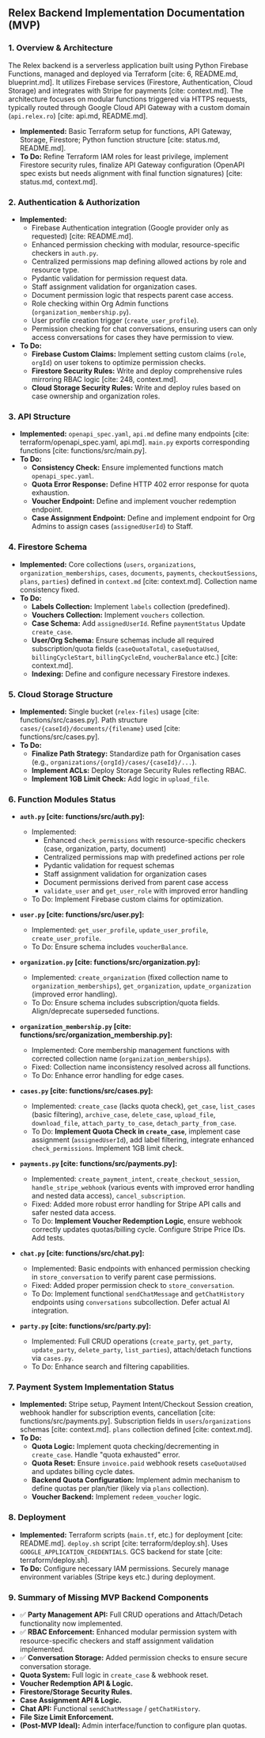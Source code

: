 ## Relex Backend Implementation Documentation (MVP)

### 1. Overview & Architecture

The Relex backend is a serverless application built using Python Firebase Functions, managed and deployed via Terraform [cite: 6, README.md, blueprint.md]. It utilizes Firebase services (Firestore, Authentication, Cloud Storage) and integrates with Stripe for payments [cite: context.md]. The architecture focuses on modular functions triggered via HTTPS requests, typically routed through Google Cloud API Gateway with a custom domain (`api.relex.ro`) [cite: api.md, README.md].

* **Implemented:** Basic Terraform setup for functions, API Gateway, Storage, Firestore; Python function structure [cite: status.md, README.md].
* **To Do:** Refine Terraform IAM roles for least privilege, implement Firestore security rules, finalize API Gateway configuration (OpenAPI spec exists but needs alignment with final function signatures) [cite: status.md, context.md].

### 2. Authentication & Authorization

* **Implemented:**
    * Firebase Authentication integration (Google provider only as requested) [cite: README.md].
    * Enhanced permission checking with modular, resource-specific checkers in `auth.py`.
    * Centralized permissions map defining allowed actions by role and resource type.
    * Pydantic validation for permission request data.
    * Staff assignment validation for organization cases.
    * Document permission logic that respects parent case access.
    * Role checking within Org Admin functions (`organization_membership.py`).
    * User profile creation trigger (`create_user_profile`).
    * Permission checking for chat conversations, ensuring users can only access conversations for cases they have permission to view.
* **To Do:**
    * **Firebase Custom Claims:** Implement setting custom claims (`role`, `orgId`) on user tokens to optimize permission checks.
    * **Firestore Security Rules:** Write and deploy comprehensive rules mirroring RBAC logic [cite: 248, context.md].
    * **Cloud Storage Security Rules:** Write and deploy rules based on case ownership and organization roles.

### 3. API Structure

* **Implemented:** `openapi_spec.yaml`, `api.md` define many endpoints [cite: terraform/openapi_spec.yaml, api.md]. `main.py` exports corresponding functions [cite: functions/src/main.py].
* **To Do:**
    * **Consistency Check:** Ensure implemented functions match `openapi_spec.yaml`.
    * **Quota Error Response:** Define HTTP 402 error response for quota exhaustion.
    * **Voucher Endpoint:** Define and implement voucher redemption endpoint.
    * **Case Assignment Endpoint:** Define and implement endpoint for Org Admins to assign cases (`assignedUserId`) to Staff.

### 4. Firestore Schema

* **Implemented:** Core collections (`users`, `organizations`, `organization_memberships`, `cases`, `documents`, `payments`, `checkoutSessions`, `plans`, `parties`) defined in `context.md` [cite: context.md]. Collection name consistency fixed.
* **To Do:**
    * **Labels Collection:** Implement `labels` collection (predefined).
    * **Vouchers Collection:** Implement `vouchers` collection.
    * **Case Schema:** Add `assignedUserId`. Refine `paymentStatus` Update `create_case`.
    * **User/Org Schema:** Ensure schemas include all required subscription/quota fields (`caseQuotaTotal`, `caseQuotaUsed`, `billingCycleStart`, `billingCycleEnd`, `voucherBalance` etc.) [cite: context.md].
    * **Indexing:** Define and configure necessary Firestore indexes.

### 5. Cloud Storage Structure

* **Implemented:** Single bucket (`relex-files`) usage [cite: functions/src/cases.py]. Path structure `cases/{caseId}/documents/{filename}` used [cite: functions/src/cases.py].
* **To Do:**
    * **Finalize Path Strategy:** Standardize path for Organisation cases (e.g., `organizations/{orgId}/cases/{caseId}/...`).
    * **Implement ACLs:** Deploy Storage Security Rules reflecting RBAC.
    * **Implement 1GB Limit Check:** Add logic in `upload_file`.

### 6. Function Modules Status

* **`auth.py` [cite: functions/src/auth.py]:**
    * Implemented: 
        * Enhanced `check_permissions` with resource-specific checkers (case, organization, party, document)
        * Centralized permissions map with predefined actions per role
        * Pydantic validation for request schemas
        * Staff assignment validation for organization cases
        * Document permissions derived from parent case access
        * `validate_user` and `get_user_role` with improved error handling
    * To Do: Implement Firebase custom claims for optimization.

* **`user.py` [cite: functions/src/user.py]:**
    * Implemented: `get_user_profile`, `update_user_profile`, `create_user_profile`.
    * To Do: Ensure schema includes `voucherBalance`.
    
* **`organization.py` [cite: functions/src/organization.py]:**
    * Implemented: `create_organization` (fixed collection name to `organization_memberships`), `get_organization`, `update_organization` (improved error handling).
    * To Do: Ensure schema includes subscription/quota fields. Align/deprecate superseded functions.
    
* **`organization_membership.py` [cite: functions/src/organization_membership.py]:**
    * Implemented: Core membership management functions with corrected collection name (`organization_memberships`).
    * Fixed: Collection name inconsistency resolved across all functions.
    * To Do: Enhance error handling for edge cases.
    
* **`cases.py` [cite: functions/src/cases.py]:**
    * Implemented: `create_case` (lacks quota check), `get_case`, `list_cases` (basic filtering), `archive_case`, `delete_case`, `upload_file`, `download_file`, `attach_party_to_case`, `detach_party_from_case`.
    * To Do: **Implement Quota Check in `create_case`**, implement case assignment (`assignedUserId`), add label filtering, integrate enhanced `check_permissions`. Implement 1GB limit check.
    
* **`payments.py` [cite: functions/src/payments.py]:**
    * Implemented: `create_payment_intent`, `create_checkout_session`, `handle_stripe_webhook` (various events with improved error handling and nested data access), `cancel_subscription`.
    * Fixed: Added more robust error handling for Stripe API calls and safer nested data access.
    * To Do: **Implement Voucher Redemption Logic**, ensure webhook correctly updates quotas/billing cycle. Configure Stripe Price IDs. Add tests.
    
* **`chat.py` [cite: functions/src/chat.py]:**
    * Implemented: Basic endpoints with enhanced permission checking in `store_conversation` to verify parent case permissions.
    * Fixed: Added proper permission check to `store_conversation`.
    * To Do: Implement functional `sendChatMessage` and `getChatHistory` endpoints using `conversations` subcollection. Defer actual AI integration.
    
* **`party.py` [cite: functions/src/party.py]:**
    * Implemented: Full CRUD operations (`create_party`, `get_party`, `update_party`, `delete_party`, `list_parties`), attach/detach functions via `cases.py`.
    * To Do: Enhance search and filtering capabilities.

### 7. Payment System Implementation Status

* **Implemented:** Stripe setup, Payment Intent/Checkout Session creation, webhook handler for subscription events, cancellation [cite: functions/src/payments.py]. Subscription fields in `users`/`organizations` schemas [cite: context.md]. `plans` collection defined [cite: context.md].
* **To Do:**
    * **Quota Logic:** Implement quota checking/decrementing in `create_case`. Handle "quota exhausted" error.
    * **Quota Reset:** Ensure `invoice.paid` webhook resets `caseQuotaUsed` and updates billing cycle dates.
    * **Backend Quota Configuration:** Implement admin mechanism to define quotas per plan/tier (likely via `plans` collection).
    * **Voucher Backend:** Implement `redeem_voucher` logic.

### 8. Deployment

* **Implemented:** Terraform scripts (`main.tf`, etc.) for deployment [cite: README.md]. `deploy.sh` script [cite: terraform/deploy.sh]. Uses `GOOGLE_APPLICATION_CREDENTIALS`. GCS backend for state [cite: terraform/deploy.sh].
* **To Do:** Configure necessary IAM permissions. Securely manage environment variables (Stripe keys etc.) during deployment.

### 9. Summary of Missing MVP Backend Components

* ✅ **Party Management API:** Full CRUD operations and Attach/Detach functionality now implemented.
* ✅ **RBAC Enforcement:** Enhanced modular permission system with resource-specific checkers and staff assignment validation implemented.
* ✅ **Conversation Storage:** Added permission checks to ensure secure conversation storage.
* **Quota System:** Full logic in `create_case` & webhook reset.
* **Voucher Redemption API & Logic.**
* **Firestore/Storage Security Rules.**
* **Case Assignment API & Logic.**
* **Chat API:** Functional `sendChatMessage` / `getChatHistory`.
* **File Size Limit Enforcement.**
* **(Post-MVP Ideal):** Admin interface/function to configure plan quotas.